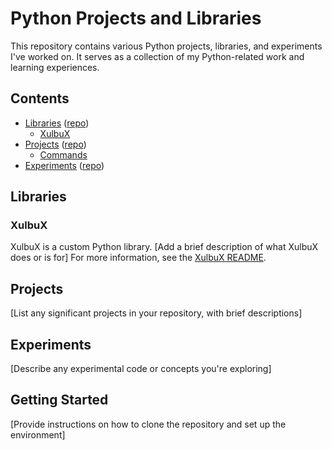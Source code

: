 # Python Projects and Libraries
This repository contains various Python projects, libraries, and experiments I've worked on. It serves as a collection of my Python-related work and learning experiences.

## Contents
* [Libraries](#libraries) ([repo](https://github.com/XulbuX-dev/Python/tree/main/Libraries))
  * [XulbuX](#xulbux)
* [Projects](#projects) ([repo](https://github.com/XulbuX-dev/Python/tree/main/Commands))
  * [Commands](#commands)
* [Experiments](#experiments) ([repo](https://github.com/XulbuX-dev/Python/tree/main/Experiments))

## Libraries

### XulbuX
XulbuX is a custom Python library. [Add a brief description of what XulbuX does or is for]
For more information, see the [XulbuX README](./Libraries/XulbuX/README.md).

## Projects
[List any significant projects in your repository, with brief descriptions]

## Experiments
[Describe any experimental code or concepts you're exploring]

## Getting Started
[Provide instructions on how to clone the repository and set up the environment]

